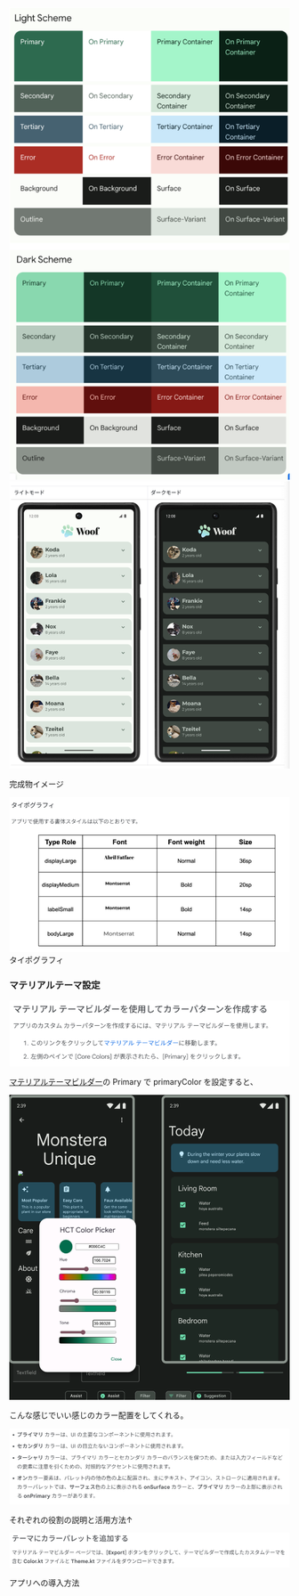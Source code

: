 ![img.png](img.png)
![img_1.png](img_1.png)

完成物イメージ

![img_2.png](img_2.png)
タイポグラフィ

### マテリアルテーマ設定

![img_3.png](img_3.png)

[マテリアルテーマビルダー](https://m3.material.io/theme-builder#/custom)の Primary で primaryColor を設定すると、

![img_4.png](img_4.png)

こんな感じでいい感じのカラー配置をしてくれる。

![img_5.png](img_5.png)

それぞれの役割の説明と活用方法↑

![img_6.png](img_6.png)

アプリへの導入方法
